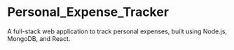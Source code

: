 # Personal_Expense_Tracker
A full-stack web application to track personal expenses, built using Node.js, MongoDB, and React.
